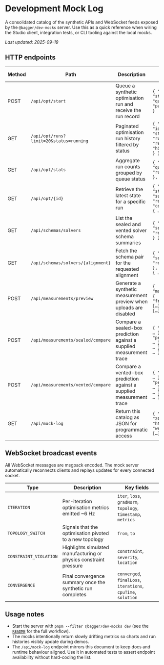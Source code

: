 # Development Mock Log

A consolidated catalog of the synthetic APIs and WebSocket feeds exposed by the
`@bagger/dev-mocks` server. Use this as a quick reference when wiring the
Studio client, integration tests, or CLI tooling against the local mocks.

_Last updated: 2025-09-19_

## HTTP endpoints

| Method | Path | Description | Sample payload |
| --- | --- | --- | --- |
| POST | `/api/opt/start` | Queue a synthetic optimisation run and receive the run record | `{ "id": "…", "status": "queued", "params": { … } }` |
| GET | `/api/opt/runs?limit=20&status=running` | Paginated optimisation run history filtered by status | `{ "runs": [{ "id": "…", "status": "running", "result": { "history": […] } }] }` |
| GET | `/api/opt/stats` | Aggregate run counts grouped by queue status | `{ "counts": { "queued": 1, "running": 2, … }, "total": 6 }` |
| GET | `/api/opt/{id}` | Retrieve the latest state for a specific run | `{ "id": "…", "status": "succeeded", "result": { "convergence": { … } } }` |
| GET | `/api/schemas/solvers` | List the sealed and vented solver schema summaries | `{ "solvers": { "sealed": { "request": { … } } } }` |
| GET | `/api/schemas/solvers/{alignment}` | Fetch the schema pair for the requested alignment | `{ "alignment": "sealed", "request": { … }, "response": { … } }` |
| POST | `/api/measurements/preview` | Generate a synthetic measurement preview when uploads are disabled | `{ "measurement": { "frequency_hz": […], "spl_db": […] } }` |
| POST | `/api/measurements/sealed/compare` | Compare a sealed-box prediction against a supplied measurement trace | `{ "summary": { … }, "prediction": { … }, "delta": { … }, "stats": { … } }` |
| POST | `/api/measurements/vented/compare` | Compare a vented-box prediction against a supplied measurement trace | `{ "summary": { … }, "prediction": { … }, "delta": { … }, "stats": { … } }` |
| GET | `/api/mock-log` | Return this catalog as JSON for programmatic access | `{ "version": "2025.09", "http": […], "websocket": […] }` |

## WebSocket broadcast events

All WebSocket messages are msgpack encoded. The mock server automatically
reconnects clients and replays updates for every connected socket.

| Type | Description | Key fields |
| --- | --- | --- |
| `ITERATION` | Per-iteration optimisation metrics emitted ~6 Hz | `iter`, `loss`, `gradNorm`, `topology`, `timestamp`, `metrics` |
| `TOPOLOGY_SWITCH` | Signals that the optimisation pivoted to a new topology | `from`, `to` |
| `CONSTRAINT_VIOLATION` | Highlights simulated manufacturing or physics constraint pressure | `constraint`, `severity`, `location` |
| `CONVERGENCE` | Final convergence summary once the synthetic run completes | `converged`, `finalLoss`, `iterations`, `cpuTime`, `solution` |

## Usage notes

- Start the server with `pnpm --filter @bagger/dev-mocks dev` (see the
  [`README`](../README.md#getting-started) for the full workflow).
- The mocks intentionally return slowly drifting metrics so charts and run
  histories visibly update during demos.
- The `/api/mock-log` endpoint mirrors this document to keep docs and runtime
  behaviour aligned. Use it in automated tests to assert endpoint availability
  without hard-coding the list.
